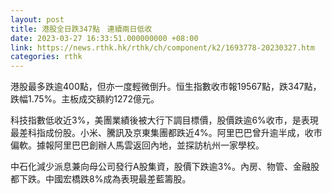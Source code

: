```yaml
---
layout: post
title: 港股全日跌347點　連續兩日低收
date: 2023-03-27 16:33:51.000000000 +08:00
link: https://news.rthk.hk/rthk/ch/component/k2/1693778-20230327.htm
categories: rthk
---
```


港股最多跌逾400點，但亦一度輕微倒升。恒生指數收市報19567點，跌347點，跌幅1.75%。主板成交額約1272億元。

科技指數低收近3%，美團業績後被大行下調目標價，股價跌逾6%收市，是表現最差科指成份股。小米、騰訊及京東集團都跌近4%。阿里巴巴曾升逾半成，收市偏軟。據報阿里巴巴創辦人馬雲返回內地，並探訪杭州一家學校。

中石化減少派息兼向母公司發行A股集資，股價下跌逾3%。內房、物管、金融股都下跌。中國宏橋跌8%成為表現最差藍籌股。
